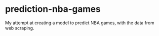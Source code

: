 # prediction-nba-games
My attempt at creating a model to predict NBA games, with the data from web scraping.
